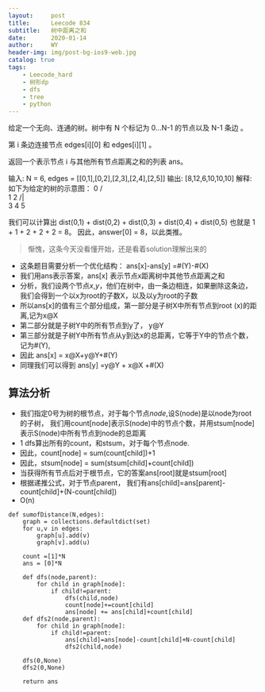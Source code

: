 ```yaml
---
layout:     post
title:      Leecode 834
subtitle:   树中距离之和
date:       2020-01-14
author:     WY
header-img: img/post-bg-ios9-web.jpg
catalog: true
tags:
    - Leecode_hard
    - 树形dp
    - dfs
    - tree
    - python
---
```


给定一个无向、连通的树。树中有 N 个标记为 0...N-1 的节点以及 N-1 条边 。

第 i 条边连接节点 edges[i][0] 和 edges[i][1] 。

返回一个表示节点 i 与其他所有节点距离之和的列表 ans。

输入: N = 6, edges = [[0,1],[0,2],[2,3],[2,4],[2,5]]
输出: [8,12,6,10,10,10]
解释: 
如下为给定的树的示意图：
  0
 / \
1   2
   /|\
  3 4 5

我们可以计算出 dist(0,1) + dist(0,2) + dist(0,3) + dist(0,4) + dist(0,5) 
也就是 1 + 1 + 2 + 2 + 2 = 8。 因此，answer[0] = 8，以此类推。

> 惭愧，这条今天没看懂开始，还是看着solution理解出来的

- 这条题目需要分析一个优化结构： ans[x]-ans[y] =#(Y)-#(X)
- 我们用ans表示答案，ans[x] 表示节点x距离树中其他节点距离之和
- 分析，我们设两个节点*x*,*y*，他们在树中，由一条边相连，如果删除这条边，我们会得到一个以x为root的子数X，以及以y为root的子数
- 所以ans[x]的值有三个部分组成，第一部分是子树X中所有节点到root (x)的距离,记为x@X
- 第二部分就是子树Y中的所有节点到y了， y@Y
- 第三部分就是子树Y中所有节点从y到达x的总距离，它等于Y中的节点个数，记为#(Y),
- 因此 ans[x] = x@X+y@Y+#(Y)
- 同理我们可以得到 ans[y] =y@Y + x@X +#(X)

## 算法分析

- 我们指定0号为树的根节点，对于每个节点*node*,设S(node)是以node为root的子树， 我们用count[node]表示S(node)中的节点个数，并用stsum[node]表示S(node)中所有节点到node的总距离
- 1 dfs算出所有的count，和stsum，对于每个节点node.
- 因此，count[node] = sum(count[child])+1
- 因此，stsum[node] = sum(stsum[child]+count[child])
- 当获得所有节点后对于根节点，它的答案ans[root]就是stsum[root]
- 根据递推公式，对于节点parent， 我们有ans[child]=ans[parent]-count[child]+(N-count[child])
- O(n)
```
def sumofDistance(N,edges):
    graph = collections.defaultdict(set)
    for u,v in edges:
        graph[u].add(v)
        graph[v].add(u)

    count =[1]*N
    ans = [0]*N

    def dfs(node,parent):
        for child in graph[node]:
            if child!=parent:
                dfs(child,node)
                count[node]+=count[child]
                ans[node] += ans[child]+count[child]
    def dfs2(node,parent):
        for child in graph[node]:
            if child!=parent:
                ans[child]=ans[node]-count[child]+N-count[child]
                dfs2(child,node)

    dfs(0,None)
    dfs2(0,None)

    return ans

```
